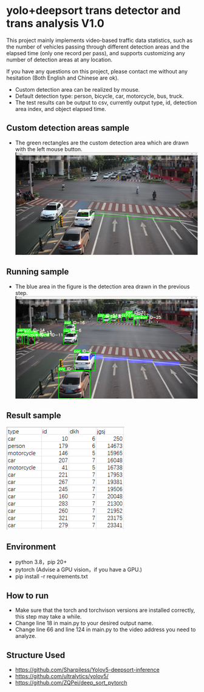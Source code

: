 # yolo+deepsort trans detector and trans analysis V1.0
This project mainly implements video-based traffic data statistics, such as the number of vehicles passing through different detection areas and the elapsed time (only one record per pass), and supports customizing any number of detection areas at any location.

If you have any questions on this project, please contact me without any hesitation (Both English and Chinese are ok).

- Custom detection area can be realized by mouse.
- Default detection type: person, bicycle, car, motorcycle, bus, truck.
- The test results can be output to csv, currently output type, id, detection area index, and object elapsed time.


## Custom detection areas sample

- The green rectangles are the custom detection area which are drawn with the left mouse button.
![sample_of_draw_detection_area.png](pic_sample%2Fsample_of_draw_detection_area.png)

## Running sample
- The blue area in the figure is the detection area drawn in the previous step.
![sample_of_running.png](pic_sample%2Fsample_of_running.png)

## Result sample
![sample_of_csv_result.png](pic_sample%2Fsample_of_csv_result.png)

## Environment

- python 3.8，pip 20+
- pytorch (Advise a GPU vision，if you have a GPU.)
- pip install -r requirements.txt

## How to run

- Make sure that the torch and torchvison versions are installed correctly, this step may take a while.
- Change line 18 in main.py to your desired output name.
- Change line 66 and line 124 in main.py to the video address you need to analyze.

## Structure Used

- https://github.com/Sharpiless/Yolov5-deepsort-inference
- https://github.com/ultralytics/yolov5/
- https://github.com/ZQPei/deep_sort_pytorch
